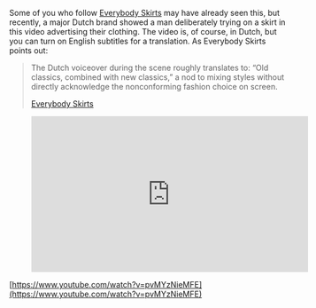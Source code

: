 Some of you who follow [Everybody Skirts](https://everybodyskirts.com/de/blogs/posts/major-dutch-brand-ad-shows-man-in-skirt) may have already seen this, but recently, a major Dutch brand showed a man deliberately trying on a skirt in this video advertising their clothing. The video is, of course, in Dutch, but you can turn on English subtitles for a translation. As Everybody Skirts points out:

> The Dutch voiceover during the scene roughly translates to: “Old classics, combined with new classics,” a nod to mixing styles without directly acknowledge the nonconforming fashion choice on screen.
> 
> [Everybody Skirts](https://everybodyskirts.com/de/blogs/posts/major-dutch-brand-ad-shows-man-in-skirt)

<figure><div class="wp-block-embed__wrapper"><iframe loading="lazy" title="Zeeman Basics 2025" width="500" height="281" src="https://www.youtube.com/embed/pvMYzNieMFE?feature=oembed" frameborder="0" allow="accelerometer; autoplay; clipboard-write; encrypted-media; gyroscope; picture-in-picture; web-share" referrerpolicy="strict-origin-when-cross-origin" allowfullscreen=""></iframe></div></figure>

[https://www.youtube.com/watch?v=pvMYzNieMFE](https://www.youtube.com/watch?v=pvMYzNieMFE)